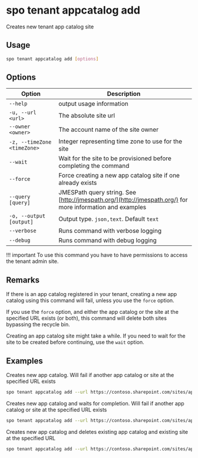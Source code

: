 # spo tenant appcatalog add

Creates new tenant app catalog site

## Usage

```sh
spo tenant appcatalog add [options]
```

## Options

Option|Description
------|-----------
`--help`|output usage information
`-u, --url <url>`|The absolute site url
`--owner <owner>`|The account name of the site owner
`-z, --timeZone <timeZone>`|Integer representing time zone to use for the site
`--wait`|Wait for the site to be provisioned before completing the command
`--force`|Force creating a new app catalog site if one already exists
`--query [query]`|JMESPath query string. See [http://jmespath.org/](http://jmespath.org/) for more information and examples
`-o, --output [output]`|Output type. `json,text`. Default `text`
`--verbose`|Runs command with verbose logging
`--debug`|Runs command with debug logging

!!! important
    To use this command you have to have permissions to access the tenant admin site.

## Remarks

If there is an app catalog registered in your tenant, creating a new app catalog using this command will fail, unless you use the `force` option.

If you use the `force` option, and either the app catalog or the site at the specified URL exists (or both), this command will delete both sites bypassing the recycle bin.

Creating an app catalog site might take a while. If you need to wait for the site to be created before continuing, use the `wait` option.

## Examples

Creates new app catalog. Will fail if another app catalog or site at the specified URL exists

```sh
spo tenant appcatalog add --url https://contoso.sharepoint.com/sites/apps --owner admin@contoso.com --timeZone 4
```

Creates new app catalog and waits for completion. Will fail if another app catalog or site at the specified URL exists

```sh
spo tenant appcatalog add --url https://contoso.sharepoint.com/sites/apps --owner admin@contoso.com --timeZone 4 --wait
```

Creates new app catalog and deletes existing app catalog and existing site at the specified URL

```sh
spo tenant appcatalog add --url https://contoso.sharepoint.com/sites/apps --owner admin@contoso.com --timeZone 4 --force
```
